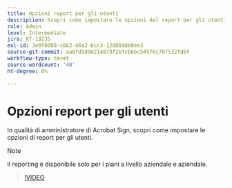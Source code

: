 ```yaml
---
title: Opzioni report per gli utenti
description: Scopri come impostare le opzioni del report per gli utenti
role: Admin
level: Intermediate
jira: KT-13235
exl-id: 3e8f8800-c662-46a2-bcc3-12d804db0ee3
source-git-commit: aa8fd589d214879f2bfcb6bc54576c707532fd6f
workflow-type: tm+mt
source-wordcount: '40'
ht-degree: 0%

---
```


# Opzioni report per gli utenti

In qualità di amministratore di Acrobat Sign, scopri come impostare le opzioni di report per gli utenti.

>[!NOTE]
>
>Il reporting è disponibile solo per i piani a livello aziendale e aziendale.

>[!VIDEO](https://video.tv.adobe.com/v/3419303?quality=12&learn=on&hidetitle=true)
